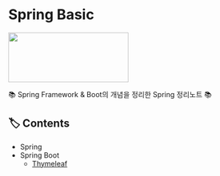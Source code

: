 # Spring Basic

<p><img src="https://user-images.githubusercontent.com/41675375/79252543-c4dd2480-7ebc-11ea-96d5-fd2ba68546b5.png" width="240" height="100"></p>

📚 Spring Framework & Boot의 개념을 정리한 Spring 정리노트 📚

## 🏷️ Contents
- Spring
- Spring Boot
  - [Thymeleaf](https://github.com/hanbinleejoy/daily-dev-log/tree/master/spring/spring-boot/thymeleaf)




